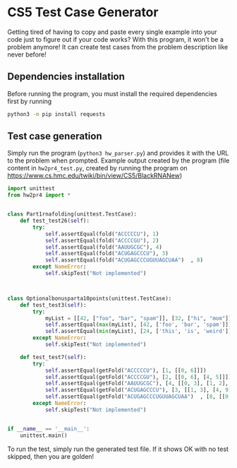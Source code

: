 # CS5 Test Case Generator

Getting tired of having to copy and paste every single example into your code just to figure out if your code works? With this program, it won't be a problem anymore! It can create test cases from the problem description like never before!

## Dependencies installation

Before running the program, you must install the required dependencies first by running

```sh
python3 -m pip install requests
```

## Test case generation

Simply run the program (`python3 hw_parser.py`) and provides it with the URL to the problem when prompted. Example output created by the program (file content in `hw2pr4_test.py`, created by running the program on https://www.cs.hmc.edu/twiki/bin/view/CS5/BlackRNANew)

```py
import unittest
from hw2pr4 import *


class Part1rnafolding(unittest.TestCase):
    def test_test26(self):
        try:
            self.assertEqual(fold("ACCCCCU"), 1)
            self.assertEqual(fold("ACCCCGU"), 2)
            self.assertEqual(fold("AAUUGCGC"), 4)
            self.assertEqual(fold("ACUGAGCCCU"), 3)
            self.assertEqual(fold("ACUGAGCCCUGUUAGCUAA")  , 8)
        except NameError:
            self.skipTest("Not implemented")



class Optionalbonusparta10points(unittest.TestCase):
    def test_test3(self):
        try:
            myList = [[42, ["foo", "bar", "spam"]], [32, ["hi", "mom"]], [24, ["this", "is", "weird"]]]
            self.assertEqual(max(myList), [42, ['foo', 'bar', 'spam']])
            self.assertEqual(min(myList), [24, ['this', 'is', 'weird']])
        except NameError:
            self.skipTest("Not implemented")

    def test_test7(self):
        try:
            self.assertEqual(getFold("ACCCCCU"), [1, [[0, 6]]])
            self.assertEqual(getFold("ACCCCGU"), [2, [[0, 6], [4, 5]]])
            self.assertEqual(getFold("AAUUGCGC"), [4, [[0, 3], [1, 2], [4, 5], [6, 7]]])
            self.assertEqual(getFold("ACUGAGCCCU"), [3, [[1, 3], [4, 9], [5, 6]]])
            self.assertEqual(getFold("ACUGAGCCCUGUUAGCUAA")  , [8, [[0, 2], [3, 7], [5, 6], [8, 10], [11, 18], [12, 13], [14, 15], [16, 17]]])
        except NameError:
            self.skipTest("Not implemented")


if __name__ == '__main__':
    unittest.main()
```

To run the test, simply run the generated test file. If it shows OK with no test skipped, then you are golden!
